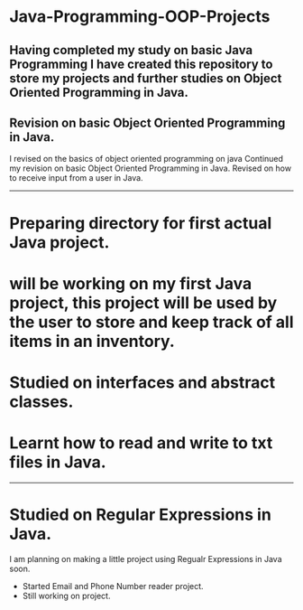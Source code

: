 # Java-Programming-OOP-Projects

## Having completed my study on basic Java Programming I have created this repository to store my projects and further studies on Object Oriented Programming in Java.

## Revision on basic Object Oriented Programming in Java.
I revised on the basics of object oriented programming on java
Continued my revision on basic Object Oriented Programming in Java.
Revised on how to receive input from a user in Java.

---

# Preparing directory for first actual Java project.
# will be working on my first Java project,  this project will be used by the user to store and keep track of all items in an inventory.
# Studied on interfaces and abstract classes.
# Learnt how to read and write to txt files in Java.

---

# Studied on Regular Expressions in Java.
I am planning on making a little project using Regualr Expressions in Java soon.
* Started Email and Phone Number reader project.
* Still working on project.
